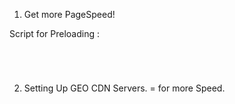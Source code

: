 
1. Get more PageSpeed!

Script for Preloading : 
<code> 

<script type="text/javascript">
  //<![CDATA[
    $(window).load(function() { // makes sure the whole site is loaded
      $('#status').fadeOut(); // will first fade out the loading animation
      $('#preloader').delay(0).fadeOut('fast'); // will fade out the white DIV that covers the website.
      //$('body').delay(2950).css({'overflow':'visible'});
            //$('#gitlist-daily').delay(2950).css({'overflow':'visible'});
            //$('#gitlist-weekly').delay(2950).css({'overflow':'visible'});
            //$('#gitlist-monthly').delay(2950).css({'overflow':'visible'});
            $('#gitlist-sectionspace2-daily').delay(22220).css({'overflow':'auto'});
            $('#gitlist-sectionspace3-weekly').delay(22220).css({'overflow':'auto'});
            $('#gitlist-sectionspace3-monthly').delay(22220).css({'overflow':'auto'});

    })
  //]]>
</script> 

</code>


2. Setting Up GEO CDN Servers. = for more Speed. 

